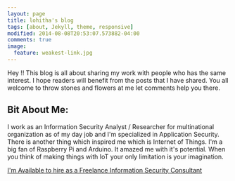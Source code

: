 ```yaml
---
layout: page
title: lohitha's blog
tags: [about, Jekyll, theme, responsive]
modified: 2014-08-08T20:53:07.573882-04:00
comments: true
image:
  feature: weakest-link.jpg
---
```


Hey !! This blog is all about sharing my work with people who has the same interest. I hope readers will benefit from the posts that I have shared. You all  welcome to throw stones and flowers at me let comments help you there.  

## Bit About Me:

I work as an Information Security Analyst / Researcher for multinational organization as of my day job and I'm specialized in Application Security. There is another thing which inspired me which is Internet of Things. I'm a big fan of Raspberry Pi and Arduino. It amazed me with it's potential. When you think of making things with IoT your only limitation is your imagination.


<a markdown="0" href="#" class="btn">I'm Available to hire as a Freelance Information Security Consultant</a>
